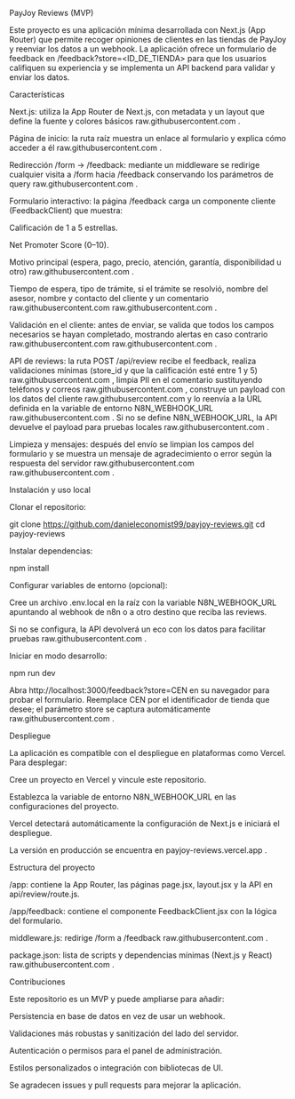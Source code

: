 PayJoy Reviews (MVP)

Este proyecto es una aplicación mínima desarrollada con Next.js (App Router) que permite recoger opiniones de clientes en las tiendas de PayJoy y reenviar los datos a un webhook. La aplicación ofrece un formulario de feedback en /feedback?store=<ID_DE_TIENDA> para que los usuarios califiquen su experiencia y se implementa un API backend para validar y enviar los datos.

Características

Next.js: utiliza la App Router de Next.js, con metadata y un layout que define la fuente y colores básicos
raw.githubusercontent.com
.

Página de inicio: la ruta raíz muestra un enlace al formulario y explica cómo acceder a él
raw.githubusercontent.com
.

Redirección /form → /feedback: mediante un middleware se redirige cualquier visita a /form hacia /feedback conservando los parámetros de query
raw.githubusercontent.com
.

Formulario interactivo: la página /feedback carga un componente cliente (FeedbackClient) que muestra:

Calificación de 1 a 5 estrellas.

Net Promoter Score (0–10).

Motivo principal (espera, pago, precio, atención, garantía, disponibilidad u otro)
raw.githubusercontent.com
.

Tiempo de espera, tipo de trámite, si el trámite se resolvió, nombre del asesor, nombre y contacto del cliente y un comentario
raw.githubusercontent.com
raw.githubusercontent.com
.

Validación en el cliente: antes de enviar, se valida que todos los campos necesarios se hayan completado, mostrando alertas en caso contrario
raw.githubusercontent.com
raw.githubusercontent.com
.

API de reviews: la ruta POST /api/review recibe el feedback, realiza validaciones mínimas (store_id y que la calificación esté entre 1 y 5)
raw.githubusercontent.com
, limpia PII en el comentario sustituyendo teléfonos y correos
raw.githubusercontent.com
, construye un payload con los datos del cliente
raw.githubusercontent.com
 y lo reenvía a la URL definida en la variable de entorno N8N_WEBHOOK_URL
raw.githubusercontent.com
. Si no se define N8N_WEBHOOK_URL, la API devuelve el payload para pruebas locales
raw.githubusercontent.com
.

Limpieza y mensajes: después del envío se limpian los campos del formulario y se muestra un mensaje de agradecimiento o error según la respuesta del servidor
raw.githubusercontent.com
raw.githubusercontent.com
.

Instalación y uso local

Clonar el repositorio:

git clone https://github.com/danieleconomist99/payjoy-reviews.git
cd payjoy-reviews


Instalar dependencias:

npm install


Configurar variables de entorno (opcional):

Cree un archivo .env.local en la raíz con la variable N8N_WEBHOOK_URL apuntando al webhook de n8n o a otro destino que reciba las reviews.

Si no se configura, la API devolverá un eco con los datos para facilitar pruebas
raw.githubusercontent.com
.

Iniciar en modo desarrollo:

npm run dev


Abra http://localhost:3000/feedback?store=CEN en su navegador para probar el formulario.
Reemplace CEN por el identificador de tienda que desee; el parámetro store se captura automáticamente
raw.githubusercontent.com
.

Despliegue

La aplicación es compatible con el despliegue en plataformas como Vercel. Para desplegar:

Cree un proyecto en Vercel y vincule este repositorio.

Establezca la variable de entorno N8N_WEBHOOK_URL en las configuraciones del proyecto.

Vercel detectará automáticamente la configuración de Next.js e iniciará el despliegue.

La versión en producción se encuentra en payjoy-reviews.vercel.app
.

Estructura del proyecto

/app: contiene la App Router, las páginas page.jsx, layout.jsx y la API en api/review/route.js.

/app/feedback: contiene el componente FeedbackClient.jsx con la lógica del formulario.

middleware.js: redirige /form a /feedback
raw.githubusercontent.com
.

package.json: lista de scripts y dependencias mínimas (Next.js y React)
raw.githubusercontent.com
.

Contribuciones

Este repositorio es un MVP y puede ampliarse para añadir:

Persistencia en base de datos en vez de usar un webhook.

Validaciones más robustas y sanitización del lado del servidor.

Autenticación o permisos para el panel de administración.

Estilos personalizados o integración con bibliotecas de UI.

Se agradecen issues y pull requests para mejorar la aplicación.
